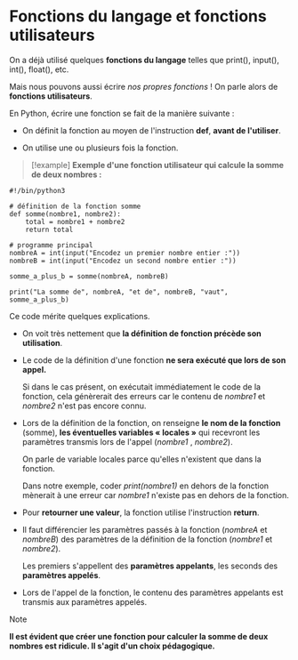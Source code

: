 # Fonctions du langage et fonctions utilisateurs

On a déjà utilisé quelques **fonctions du langage** telles que print(), input(), int(), float(), etc.

Mais nous pouvons aussi écrire *nos propres fonctions* ! On parle alors de **fonctions utilisateurs**.

En Python, écrire une fonction se fait de la manière suivante :

- On définit la fonction au moyen de l'instruction **def**, **avant de l'utiliser**.

- On utilise une ou plusieurs fois la fonction.

>[!example]
>**Exemple d'une fonction utilisateur qui calcule la somme de deux nombres :**
```
#!/bin/python3

# définition de la fonction somme
def somme(nombre1, nombre2):
    total = nombre1 + nombre2
    return total

# programme principal
nombreA = int(input("Encodez un premier nombre entier :"))
nombreB = int(input("Encodez un second nombre entier :"))

somme_a_plus_b = somme(nombreA, nombreB)

print("La somme de", nombreA, "et de", nombreB, "vaut", somme_a_plus_b)
```

Ce code mérite quelques explications.

- On voit très nettement que **la définition de fonction précède son utilisation**.


- Le code de la définition d'une fonction **ne sera exécuté que lors de son appel.**
  
  Si dans le cas présent, on exécutait immédiatement le code de la fonction, cela génèrerait des erreurs car le contenu de *nombre1* et *nombre2* n'est pas encore connu.


- Lors de la définition de la fonction, on renseigne **le nom de la fonction** (somme), **les éventuelles variables « locales »** qui recevront les paramètres transmis lors de l'appel (*nombre1* , *nombre2*).
  
  On parle de variable locales parce qu'elles n'existent que dans la fonction.
  
  Dans notre exemple, coder *print(nombre1)* en dehors de la fonction mènerait à une erreur car *nombre1* n'existe pas en dehors de la fonction.


- Pour **retourner une valeur**, la fonction utilise l'instruction **return**.


- Il faut différencier les paramètres passés à la fonction (*nombreA* et *nombreB*) des paramètres de la définition de la fonction (*nombre1* et *nombre2*). 
  
  Les premiers s'appellent des **paramètres appelants**, les seconds des **paramètres appelés**.


- Lors de l'appel de la fonction, le contenu des paramètres appelants est transmis aux paramètres appelés.


>[!note]
>**Il est évident que créer une fonction pour calculer la somme de deux nombres est ridicule.
>Il s'agit d'un choix pédagogique.**


